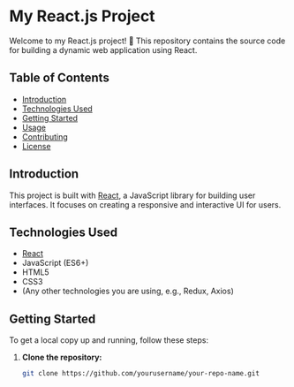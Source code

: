 # My React.js Project

Welcome to my React.js project! 🎉 This repository contains the source code for building a dynamic web application using React.

## Table of Contents

- [Introduction](#introduction)
- [Technologies Used](#technologies-used)
- [Getting Started](#getting-started)
- [Usage](#usage)
- [Contributing](#contributing)
- [License](#license)

## Introduction

This project is built with [React](https://reactjs.org/), a JavaScript library for building user interfaces. It focuses on creating a responsive and interactive UI for users.

## Technologies Used

- [React](https://reactjs.org/)
- JavaScript (ES6+)
- HTML5
- CSS3
- (Any other technologies you are using, e.g., Redux, Axios)

## Getting Started

To get a local copy up and running, follow these steps:

1. **Clone the repository:**
   ```bash
   git clone https://github.com/yourusername/your-repo-name.git
